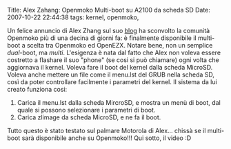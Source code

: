 Title: Alex Zahang: Openmoko Multi-boot su A2100 da scheda SD
Date:  2007-10-22 22:44:38
tags: kernel, openmoko,

Un felice annuncio di Alex Zhang sul suo
[blog][1] ha sconvolto la comunità Openmoko più di una decina di giorni fa: è
finalmente disponibile il multi-boot a scelta tra Openmoko ed OpenEZX. Notare
bene, non un semplice *dual*-boot, ma *multi*. L'esigenza è nata dal fatto che
Alex non voleva essere costretto a flashare il suo "phone" (se cosi si può
chiamare) ogni volta che aggiornava il kernel. Voleva fare il boot del kernel
dalla scheda MicroSD. Voleva anche mettere un file come il menu.lst del GRUB
nella scheda SD, così da poter controllare facilmente i parametri del kernel.
Il sistema da lui creato funziona cosi:


1. Carica il menu.lst dalla scheda MircroSD, e mostra un menù di boot, dal quale si possono selezionare i parametri di boot.  
2. Carica zlimage da scheda MicroSD, e ne fa il boot.  

Tutto questo è stato testato sul palmare Motorola di Alex... chissà se il multi-boot
sarà disponibile anche su Openmoko!!! Qui sotto, il video :D 

<center><object width="480" height="385"><param name="movie" value="http://www.youtube.com/v/-QqWIl-_KO4?fs=1&amp;hl=it_IT"></param><param name="allowFullScreen" value="true"></param><param name="allowscriptaccess" value="always"></param><embed src="http://www.youtube.com/v/-QqWIl-_KO4?fs=1&amp;hl=it_IT" type="application/x-shockwave-flash" allowscriptaccess="always" allowfullscreen="true" width="480" height="385"></embed></object></center>

   [1]: http://thisvip.wordpress.com/2007/10/05/multi-boot-on-a1200-from-sd-card/
